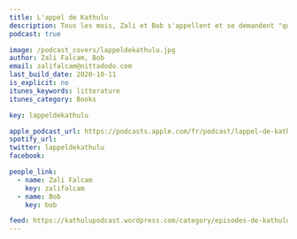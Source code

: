 ```yaml
---
title: L'appel de Kathulu
description: Tous les mois, Zali et Bob s'appellent et se demandent "qu'as-tu lu ?". Le podcast club de littérature.
podcast: true

image: /podcast_covers/lappeldekathulu.jpg
author: Zali Falcam, Bob
email: zalifalcam@nittadodo.com
last_build_date: 2020-10-11
is_explicit: no
itunes_keywords: litterature
itunes_category: Books

key: lappeldekathulu

apple_podcast_url: https://podcasts.apple.com/fr/podcast/lappel-de-kathulu-podcast-litt%C3%A9raire-episodes-de-kathulu/id1444596438
spotify_url: 
twitter: lappeldekathulu
facebook:

people_link: 
  - name: Zali Falcam
    key: zalifalcam
  - name: Bob
    key: bob

feed: https://kathulupodcast.wordpress.com/category/episodes-de-kathulu/feed/
---
```


<Podcast/>

<!-- #### [Retrouvez pour l'instant tous les épisodes de l'Appel de Kathulu sur le blog Wordpress](https://kathulupodcast.wordpress.com/) -->

